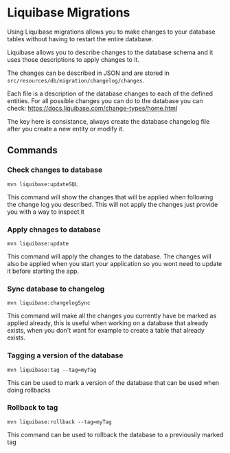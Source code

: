 # Liquibase Migrations
Using Liquibase migrations allows you to make changes to your database tables without having to restart the entire database.

Liquibase allows you to describe changes to the database schema and it uses those descriptions to apply changes to it.

The changes can be described in JSON and are stored in `src/resources/db/migration/changelog/changes`.

Each file is a description of the database changes to each of the defined entities. For all possible changes you can do to the database you can check: https://docs.liquibase.com/change-types/home.html

The key here is consistance, always create the database changelog file after you create a new entity or modify it.

## Commands

### Check changes to database
```
mvn liquibase:updateSQL
```
This command will show the changes that will be applied when following the change log you described. This will not apply the changes just provide you with a way to inspect it

### Apply chnages to database
```
mvn liquibase:update
```
This command will apply the changes to the database. The changes will also be applied when you start your application so you wont need to update it before starting the app.

### Sync database to changelog
```
mvn liquibase:changelogSync
```
This command will make all the changes you currently have be marked as applied already, this is useful when working on a database that already exists, when you don't want for example to create a table that already exists.

### Tagging a version of the database
```
mvn liquibase:tag --tag=myTag
```
This can be used to mark a version of the database that can be used when doing rollbacks

### Rollback to tag
```
mvn liquibase:rollback --tag=myTag
```
This command can be used to rollback the database to a previousily marked tag


